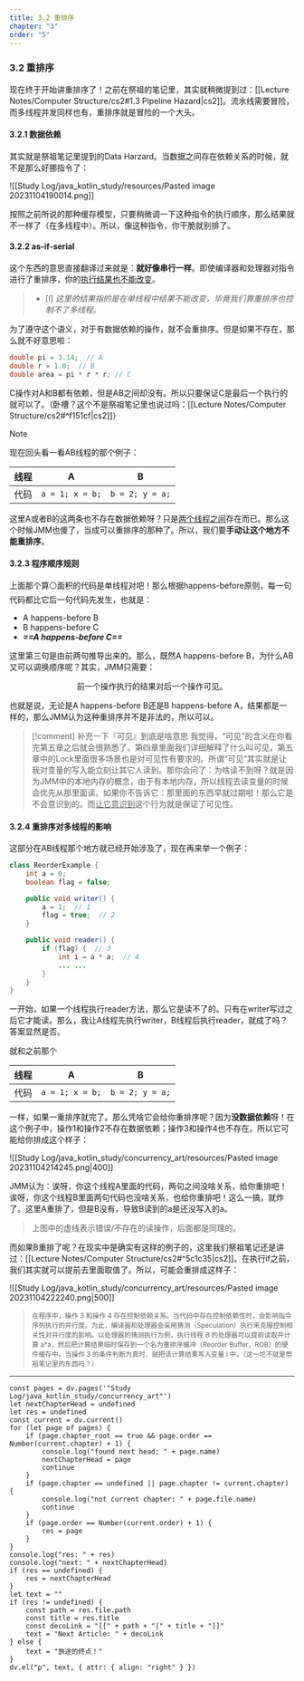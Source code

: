 ```yaml
---
title: 3.2 重排序
chapter: "3"
order: "5"
---
```


### 3.2 重排序

现在终于开始讲重排序了！之前在祭祖的笔记里，其实就稍微提到过：[[Lecture Notes/Computer Structure/cs2#1.3 Pipeline Hazard|cs2]]。流水线需要冒险，而多线程并发同样也有，重排序就是冒险的一个大头。

#### 3.2.1 数据依赖

其实就是祭祖笔记里提到的Data Harzard。当数据之间存在依赖关系的时候，就不是那么好挪指令了：

![[Study Log/java_kotlin_study/resources/Pasted image 20231104190014.png]]

按照之前所说的那种缓存模型，只要稍微调一下这种指令的执行顺序，那么结果就不一样了（在多线程中）。所以，像这种指令，你干脆就别排了。

#### 3.2.2 as-if-serial

这个东西的意思直接翻译过来就是：**就好像串行一样**。即使编译器和处理器对指令进行了重排序，你的<u>执行结果也不能改变</u>。

> - [I] *这里的结果指的是在单线程中结果不能改变，毕竟我们靠重排序也控制不了多线程。*

为了遵守这个语义，对于有数据依赖的操作，就不会重排序。但是如果不存在，那么就不好意思啦：

```java
double pi = 3.14;  // A
double r = 1.0;  // B
double area = pi * r * r; // C
```

C操作对A和B都有依赖，但是AB之间却没有。所以只要保证C是最后一个执行的就可以了。（卧槽？这个不是祭祖笔记里也说过吗：[[Lecture Notes/Computer Structure/cs2#^f151cf|cs2]]）

> [!note]
> 现在回头看一看AB线程的那个例子：
> 
> | 线程 |        A        |        B        |
> | ---- |:---------------:|:---------------:|
> | 代码 | `a = 1; x = b;` | `b = 2; y = a;` |
> 
> 这里A或者B的这两条也不存在数据依赖呀？只是<u>两个线程之间</u>存在而已。那么这个时候JMM也傻了，当成可以重排序的那种了。所以，我们要**手动让这个地方不能重排序**。

#### 3.2.3 程序顺序规则

上面那个算⚪面积的代码是单线程对吧！那么根据happens-before原则，每一句代码都比它后一句代码先发生，也就是：

* A happens-before B
* B happens-before C
* ***==A happens-before C==***

这里第三句是由前两句推导出来的。那么，既然A happens-before B，为什么AB又可以调换顺序呢？其实，JMM只需要：

<center>前一个操作执行的结果对后一个操作可见。</center>

也就是说，无论是A happens-before B还是B happens-before A，结果都是一样的，那么JMM认为这种重排序并不是非法的，所以可以。

> [!comment] 补充一下『可见』到底是啥意思
> 我觉得，“可见”的含义在你看完第五章之后就会很熟悉了。第四章里面我们详细解释了什么叫可见，第五章中的Lock里面很多场景也是对可见性有要求的。所谓“可见”其实就是让我对变量的写入能立刻让其它人读到。那你会问了：为啥读不到呀？就是因为JMM中的本地内存的概念，由于有本地内存，所以线程去读变量的时候会优先从那里面读。如果你不告诉它：那里面的东西早就过期啦！那么它是不会意识到的。而<u>让它意识到</u>这个行为就是保证了可见性。

#### 3.2.4 重排序对多线程的影响

这部分在AB线程那个地方就已经开始涉及了，现在再来举一个例子：

```java
class ReorderExample {
	int a = 0;
	boolean flag = false;

	public void writer() {
		a = 1;  // 1
		flag = true;  // 2
	}

	public void reader() {
		if (flag) {  // 3
			int i = a * a;  // 4
			... ...
		}
	}
}
```

一开始，如果一个线程执行reader方法，那么它是读不了的。只有在writer写过之后它才能读。那么，我让A线程先执行writer，B线程后执行reader，就成了吗？答案显然是否。

就和之前那个

| 线程 |        A        |        B        |
| ---- |:---------------:|:---------------:|
| 代码 | `a = 1; x = b;` | `b = 2; y = a;` |

一样，如果一重排序就完了。那么凭啥它会给你重排序呢？因为**没数据依赖**呀！在这个例子中，操作1和操作2不存在数据依赖；操作3和操作4也不存在。所以它可能给你排成这个样子：

![[Study Log/java_kotlin_study/concurrency_art/resources/Pasted image 20231104214245.png|400]]

JMM认为：诶呀，你这个线程A里面的代码，两句之间没啥关系，给你重排吧！诶呀，你这个线程B里面两句代码也没啥关系，也给你重排吧！这么一搞，就炸了。这里A重排了，但是B没有，导致B读到的a是还没写入的a。

> 上图中的虚线表示错误/不存在的读操作，后面都是同理的。

而如果B重排了呢？在现实中是确实有这样的例子的，这里我们祭祖笔记还是讲过：[[Lecture Notes/Computer Structure/cs2#^5c1c35|cs2]]。在执行if之前，我们其实就可以提前去里面取值了。所以，可能会重排成这样子：

![[Study Log/java_kotlin_study/concurrency_art/resources/Pasted image 20231104222240.png|500]]

> <small>在程序中，操作 3 和操作 4 存在控制依赖关系。当代码中存在控制依赖性时，会影响指令序列执行的并行度。为此，编译器和处理器会采用猜测（Speculation）执行来克服控制相关性对并行度的影响。以处理器的猜测执行为例，执行线程 B 的处理器可以提前读取并计算 a\*a，然后把计算结果临时保存到一个名为重排序缓冲（Reorder Buffer，ROB）的硬件缓存中。当操作 3 的条件判断为真时，就把该计算结果写入变量 i 中。（这一坨不就是祭祖笔记里的东西吗？）</small>

---

```dataviewjs
const pages = dv.pages('"Study Log/java_kotlin_study/concurrency_art"')
let nextChapterHead = undefined
let res = undefined
const current = dv.current()
for (let page of pages) {
	if (page.chapter_root == true && page.order == Number(current.chapter) + 1) {
		console.log("found next head: " + page.name)
		nextChapterHead = page
		continue
	}
	if (page.chapter == undefined || page.chapter != current.chapter) {
		console.log("not current chapter: " + page.file.name)
		continue
	}
	if (page.order == Number(current.order) + 1) {
		res = page
	}
}
console.log("res: " + res)
console.log("next: " + nextChapterHead)
if (res == undefined) {
	res = nextChapterHead
}
let text = ""
if (res != undefined) {
	const path = res.file.path
	const title = res.title
	const decoLink = "[[" + path + "|" + title + "]]"
	text = "Next Article: " + decoLink
} else {
	text = "旅途的终点！"
}
dv.el("p", text, { attr: { align: "right" } })
```